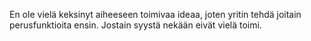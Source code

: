 En ole vielä keksinyt aiheeseen toimivaa ideaa, joten yritin tehdä joitain perusfunktioita ensin. Jostain syystä nekään eivät vielä toimi.
